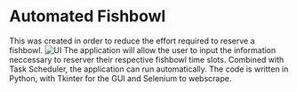 # Automated Fishbowl

This was created in order to reduce the effort required to reserve a fishbowl.
![UI](Automated-Fishbowl/Ui.png)
The application will allow the user to input the information neccessary to reserver their respective fishbowl time slots. Combined with Task Scheduler, the application can run automatically. The code is written in Python, with Tkinter for the GUI and Selenium to webscrape.
